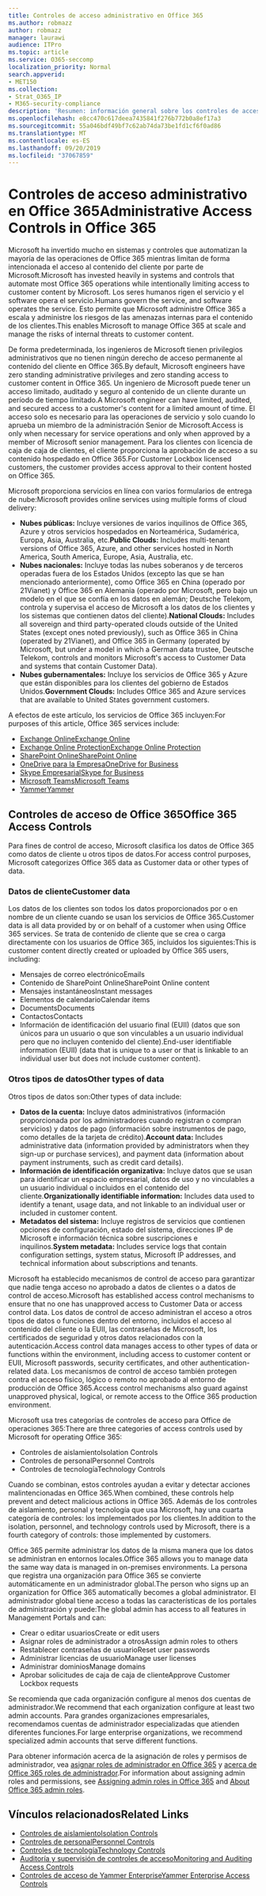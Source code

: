 ```yaml
---
title: Controles de acceso administrativo en Office 365
ms.author: robmazz
author: robmazz
manager: laurawi
audience: ITPro
ms.topic: article
ms.service: O365-seccomp
localization_priority: Normal
search.appverid:
- MET150
ms.collection:
- Strat_O365_IP
- M365-security-compliance
description: 'Resumen: información general sobre los controles de acceso administrativo de Office 365 y la categorización de datos.'
ms.openlocfilehash: e8cc470c617deea7435841f276b772b0a8ef17a3
ms.sourcegitcommit: 55a046bdf49bf7c62ab74da73be1fd1cf6f0ad86
ms.translationtype: MT
ms.contentlocale: es-ES
ms.lasthandoff: 09/20/2019
ms.locfileid: "37067859"
---
```

# <a name="administrative-access-controls-in-office-365"></a><span data-ttu-id="5e6fe-103">Controles de acceso administrativo en Office 365</span><span class="sxs-lookup"><span data-stu-id="5e6fe-103">Administrative Access Controls in Office 365</span></span> 

<span data-ttu-id="5e6fe-104">Microsoft ha invertido mucho en sistemas y controles que automatizan la mayoría de las operaciones de Office 365 mientras limitan de forma intencionada el acceso al contenido del cliente por parte de Microsoft.</span><span class="sxs-lookup"><span data-stu-id="5e6fe-104">Microsoft has invested heavily in systems and controls that automate most Office 365 operations while intentionally limiting access to customer content by Microsoft.</span></span> <span data-ttu-id="5e6fe-105">Los seres humanos rigen el servicio y el software opera el servicio.</span><span class="sxs-lookup"><span data-stu-id="5e6fe-105">Humans govern the service, and software operates the service.</span></span> <span data-ttu-id="5e6fe-106">Esto permite que Microsoft administre Office 365 a escala y administre los riesgos de las amenazas internas para el contenido de los clientes.</span><span class="sxs-lookup"><span data-stu-id="5e6fe-106">This enables Microsoft to manage Office 365 at scale and manage the risks of internal threats to customer content.</span></span>

<span data-ttu-id="5e6fe-107">De forma predeterminada, los ingenieros de Microsoft tienen privilegios administrativos que no tienen ningún derecho de acceso permanente al contenido del cliente en Office 365.</span><span class="sxs-lookup"><span data-stu-id="5e6fe-107">By default, Microsoft engineers have zero standing administrative privileges and zero standing access to customer content in Office 365.</span></span> <span data-ttu-id="5e6fe-108">Un ingeniero de Microsoft puede tener un acceso limitado, auditado y seguro al contenido de un cliente durante un período de tiempo limitado.</span><span class="sxs-lookup"><span data-stu-id="5e6fe-108">A Microsoft engineer can have limited, audited, and secured access to a customer's content for a limited amount of time.</span></span> <span data-ttu-id="5e6fe-109">El acceso solo es necesario para las operaciones de servicio y solo cuando lo aprueba un miembro de la administración Senior de Microsoft.</span><span class="sxs-lookup"><span data-stu-id="5e6fe-109">Access is only when necessary for service operations and only when approved by a member of Microsoft senior management.</span></span> <span data-ttu-id="5e6fe-110">Para los clientes con licencia de caja de caja de clientes, el cliente proporciona la aprobación de acceso a su contenido hospedado en Office 365.</span><span class="sxs-lookup"><span data-stu-id="5e6fe-110">For Customer Lockbox licensed customers, the customer provides access approval to their content hosted on Office 365.</span></span>

<span data-ttu-id="5e6fe-111">Microsoft proporciona servicios en línea con varios formularios de entrega de nube:</span><span class="sxs-lookup"><span data-stu-id="5e6fe-111">Microsoft provides online services using multiple forms of cloud delivery:</span></span>

- <span data-ttu-id="5e6fe-112">**Nubes públicas:** Incluye versiones de varios inquilinos de Office 365, Azure y otros servicios hospedados en Norteamérica, Sudamérica, Europa, Asia, Australia, etc.</span><span class="sxs-lookup"><span data-stu-id="5e6fe-112">**Public Clouds:** Includes multi-tenant versions of Office 365, Azure, and other services hosted in North America, South America, Europe, Asia, Australia, etc.</span></span>
- <span data-ttu-id="5e6fe-113">**Nubes nacionales:** Incluye todas las nubes soberanos y de terceros operadas fuera de los Estados Unidos (excepto las que se han mencionado anteriormente), como Office 365 en China (operado por 21Vianet) y Office 365 en Alemania (operado por Microsoft, pero bajo un modelo en el que se confía en los datos en alemán; Deutsche Telekom, controla y supervisa el acceso de Microsoft a los datos de los clientes y los sistemas que contienen datos del cliente).</span><span class="sxs-lookup"><span data-stu-id="5e6fe-113">**National Clouds:** Includes all sovereign and third party-operated clouds outside of the United States (except ones noted previously), such as Office 365 in China (operated by 21Vianet), and Office 365 in Germany (operated by Microsoft, but under a model in which a German data trustee, Deutsche Telekom, controls and monitors Microsoft's access to Customer Data and systems that contain Customer Data).</span></span>
- <span data-ttu-id="5e6fe-114">**Nubes gubernamentales:** Incluye los servicios de Office 365 y Azure que están disponibles para los clientes del gobierno de Estados Unidos.</span><span class="sxs-lookup"><span data-stu-id="5e6fe-114">**Government Clouds:** Includes Office 365 and Azure services that are available to United States government customers.</span></span>

<span data-ttu-id="5e6fe-115">A efectos de este artículo, los servicios de Office 365 incluyen:</span><span class="sxs-lookup"><span data-stu-id="5e6fe-115">For purposes of this article, Office 365 services include:</span></span>

- [<span data-ttu-id="5e6fe-116">Exchange Online</span><span class="sxs-lookup"><span data-stu-id="5e6fe-116">Exchange Online</span></span>](https://docs.microsoft.com/Exchange/exchange-online)
- [<span data-ttu-id="5e6fe-117">Exchange Online Protection</span><span class="sxs-lookup"><span data-stu-id="5e6fe-117">Exchange Online Protection</span></span>](https://docs.microsoft.com/Office365/SecurityCompliance/eop/exchange-online-protection-overview)
- [<span data-ttu-id="5e6fe-118">SharePoint Online</span><span class="sxs-lookup"><span data-stu-id="5e6fe-118">SharePoint Online</span></span>](https://docs.microsoft.com/sharepoint/sharepoint-online)
- [<span data-ttu-id="5e6fe-119">OneDrive para la Empresa</span><span class="sxs-lookup"><span data-stu-id="5e6fe-119">OneDrive for Business</span></span>](https://docs.microsoft.com/OneDrive/onedrive)
- [<span data-ttu-id="5e6fe-120">Skype Empresarial</span><span class="sxs-lookup"><span data-stu-id="5e6fe-120">Skype for Business</span></span>](https://docs.microsoft.com/SkypeForBusiness/skype-for-business-online)
- [<span data-ttu-id="5e6fe-121">Microsoft Teams</span><span class="sxs-lookup"><span data-stu-id="5e6fe-121">Microsoft Teams</span></span>](https://docs.microsoft.com/MicrosoftTeams/Teams-overview)
- [<span data-ttu-id="5e6fe-122">Yammer</span><span class="sxs-lookup"><span data-stu-id="5e6fe-122">Yammer</span></span>](https://docs.microsoft.com/yammer/yammer-landing-page)

## <a name="office-365-access-controls"></a><span data-ttu-id="5e6fe-123">Controles de acceso de Office 365</span><span class="sxs-lookup"><span data-stu-id="5e6fe-123">Office 365 Access Controls</span></span>

<span data-ttu-id="5e6fe-124">Para fines de control de acceso, Microsoft clasifica los datos de Office 365 como datos de cliente u otros tipos de datos.</span><span class="sxs-lookup"><span data-stu-id="5e6fe-124">For access control purposes, Microsoft categorizes Office 365 data as Customer data or other types of data.</span></span>

### <a name="customer-data"></a><span data-ttu-id="5e6fe-125">Datos de cliente</span><span class="sxs-lookup"><span data-stu-id="5e6fe-125">Customer data</span></span>

<span data-ttu-id="5e6fe-126">Los datos de los clientes son todos los datos proporcionados por o en nombre de un cliente cuando se usan los servicios de Office 365.</span><span class="sxs-lookup"><span data-stu-id="5e6fe-126">Customer data is all data provided by or on behalf of a customer when using Office 365 services.</span></span> <span data-ttu-id="5e6fe-127">Se trata de contenido de cliente que se crea o carga directamente con los usuarios de Office 365, incluidos los siguientes:</span><span class="sxs-lookup"><span data-stu-id="5e6fe-127">This is customer content directly created or uploaded by Office 365 users, including:</span></span>

- <span data-ttu-id="5e6fe-128">Mensajes de correo electrónico</span><span class="sxs-lookup"><span data-stu-id="5e6fe-128">Emails</span></span>
- <span data-ttu-id="5e6fe-129">Contenido de SharePoint Online</span><span class="sxs-lookup"><span data-stu-id="5e6fe-129">SharePoint Online content</span></span>
- <span data-ttu-id="5e6fe-130">Mensajes instantáneos</span><span class="sxs-lookup"><span data-stu-id="5e6fe-130">Instant messages</span></span>
- <span data-ttu-id="5e6fe-131">Elementos de calendario</span><span class="sxs-lookup"><span data-stu-id="5e6fe-131">Calendar items</span></span>
- <span data-ttu-id="5e6fe-132">Documents</span><span class="sxs-lookup"><span data-stu-id="5e6fe-132">Documents</span></span>
- <span data-ttu-id="5e6fe-133">Contactos</span><span class="sxs-lookup"><span data-stu-id="5e6fe-133">Contacts</span></span>
- <span data-ttu-id="5e6fe-134">Información de identificación del usuario final (EUII) (datos que son únicos para un usuario o que son vinculables a un usuario individual pero que no incluyen contenido del cliente).</span><span class="sxs-lookup"><span data-stu-id="5e6fe-134">End-user identifiable information (EUII) (data that is unique to a user or that is linkable to an individual user but does not include customer content).</span></span>

### <a name="other-types-of-data"></a><span data-ttu-id="5e6fe-135">Otros tipos de datos</span><span class="sxs-lookup"><span data-stu-id="5e6fe-135">Other types of data</span></span>

<span data-ttu-id="5e6fe-136">Otros tipos de datos son:</span><span class="sxs-lookup"><span data-stu-id="5e6fe-136">Other types of data include:</span></span>

- <span data-ttu-id="5e6fe-137">**Datos de la cuenta:** Incluye datos administrativos (información proporcionada por los administradores cuando registran o compran servicios) y datos de pago (información sobre instrumentos de pago, como detalles de la tarjeta de crédito).</span><span class="sxs-lookup"><span data-stu-id="5e6fe-137">**Account data:** Includes administrative data (information provided by administrators when they sign-up or purchase services), and payment data (information about payment instruments, such as credit card details).</span></span>
- <span data-ttu-id="5e6fe-138">**Información de identificación organizativa:** Incluye datos que se usan para identificar un espacio empresarial, datos de uso y no vinculables a un usuario individual o incluidos en el contenido del cliente.</span><span class="sxs-lookup"><span data-stu-id="5e6fe-138">**Organizationally identifiable information:** Includes data used to identify a tenant, usage data, and not linkable to an individual user or included in customer content.</span></span>
- <span data-ttu-id="5e6fe-139">**Metadatos del sistema:** Incluye registros de servicios que contienen opciones de configuración, estado del sistema, direcciones IP de Microsoft e información técnica sobre suscripciones e inquilinos.</span><span class="sxs-lookup"><span data-stu-id="5e6fe-139">**System metadata:** Includes service logs that contain configuration settings, system status, Microsoft IP addresses, and technical information about subscriptions and tenants.</span></span>

<span data-ttu-id="5e6fe-140">Microsoft ha establecido mecanismos de control de acceso para garantizar que nadie tenga acceso no aprobado a datos de clientes o a datos de control de acceso.</span><span class="sxs-lookup"><span data-stu-id="5e6fe-140">Microsoft has established access control mechanisms to ensure that no one has unapproved access to Customer Data or access control data.</span></span> <span data-ttu-id="5e6fe-141">Los datos de control de acceso administran el acceso a otros tipos de datos o funciones dentro del entorno, incluidos el acceso al contenido del cliente o la EUII, las contraseñas de Microsoft, los certificados de seguridad y otros datos relacionados con la autenticación.</span><span class="sxs-lookup"><span data-stu-id="5e6fe-141">Access control data manages access to other types of data or functions within the environment, including access to customer content or EUII, Microsoft passwords, security certificates, and other authentication-related data.</span></span> <span data-ttu-id="5e6fe-142">Los mecanismos de control de acceso también protegen contra el acceso físico, lógico o remoto no aprobado al entorno de producción de Office 365.</span><span class="sxs-lookup"><span data-stu-id="5e6fe-142">Access control mechanisms also guard against unapproved physical, logical, or remote access to the Office 365 production environment.</span></span>

<span data-ttu-id="5e6fe-143">Microsoft usa tres categorías de controles de acceso para Office de operaciones 365:</span><span class="sxs-lookup"><span data-stu-id="5e6fe-143">There are three categories of access controls used by Microsoft for operating Office 365:</span></span>

- <span data-ttu-id="5e6fe-144">Controles de aislamiento</span><span class="sxs-lookup"><span data-stu-id="5e6fe-144">Isolation Controls</span></span>
- <span data-ttu-id="5e6fe-145">Controles de personal</span><span class="sxs-lookup"><span data-stu-id="5e6fe-145">Personnel Controls</span></span>
- <span data-ttu-id="5e6fe-146">Controles de tecnología</span><span class="sxs-lookup"><span data-stu-id="5e6fe-146">Technology Controls</span></span>

<span data-ttu-id="5e6fe-147">Cuando se combinan, estos controles ayudan a evitar y detectar acciones malintencionadas en Office 365.</span><span class="sxs-lookup"><span data-stu-id="5e6fe-147">When combined, these controls help prevent and detect malicious actions in Office 365.</span></span> <span data-ttu-id="5e6fe-148">Además de los controles de aislamiento, personal y tecnología que usa Microsoft, hay una cuarta categoría de controles: los implementados por los clientes.</span><span class="sxs-lookup"><span data-stu-id="5e6fe-148">In addition to the isolation, personnel, and technology controls used by Microsoft, there is a fourth category of controls: those implemented by customers.</span></span>

<span data-ttu-id="5e6fe-149">Office 365 permite administrar los datos de la misma manera que los datos se administran en entornos locales.</span><span class="sxs-lookup"><span data-stu-id="5e6fe-149">Office 365 allows you to manage data the same way data is managed in on-premises environments.</span></span> <span data-ttu-id="5e6fe-150">La persona que registra una organización para Office 365 se convierte automáticamente en un administrador global.</span><span class="sxs-lookup"><span data-stu-id="5e6fe-150">The person who signs up an organization for Office 365 automatically becomes a global administrator.</span></span> <span data-ttu-id="5e6fe-151">El administrador global tiene acceso a todas las características de los portales de administración y puede:</span><span class="sxs-lookup"><span data-stu-id="5e6fe-151">The global admin has access to all features in Management Portals and can:</span></span>

- <span data-ttu-id="5e6fe-152">Crear o editar usuarios</span><span class="sxs-lookup"><span data-stu-id="5e6fe-152">Create or edit users</span></span>
- <span data-ttu-id="5e6fe-153">Asignar roles de administrador a otros</span><span class="sxs-lookup"><span data-stu-id="5e6fe-153">Assign admin roles to others</span></span>
- <span data-ttu-id="5e6fe-154">Restablecer contraseñas de usuario</span><span class="sxs-lookup"><span data-stu-id="5e6fe-154">Reset user passwords</span></span>
- <span data-ttu-id="5e6fe-155">Administrar licencias de usuario</span><span class="sxs-lookup"><span data-stu-id="5e6fe-155">Manage user licenses</span></span>
- <span data-ttu-id="5e6fe-156">Administrar dominios</span><span class="sxs-lookup"><span data-stu-id="5e6fe-156">Manage domains</span></span>
- <span data-ttu-id="5e6fe-157">Aprobar solicitudes de caja de caja de cliente</span><span class="sxs-lookup"><span data-stu-id="5e6fe-157">Approve Customer Lockbox requests</span></span>

<span data-ttu-id="5e6fe-158">Se recomienda que cada organización configure al menos dos cuentas de administrador.</span><span class="sxs-lookup"><span data-stu-id="5e6fe-158">We recommend that each organization configure at least two admin accounts.</span></span> <span data-ttu-id="5e6fe-159">Para grandes organizaciones empresariales, recomendamos cuentas de administrador especializadas que atienden diferentes funciones.</span><span class="sxs-lookup"><span data-stu-id="5e6fe-159">For large enterprise organizations, we recommend specialized admin accounts that serve different functions.</span></span>

<span data-ttu-id="5e6fe-160">Para obtener información acerca de la asignación de roles y permisos de administrador, vea [asignar roles de administrador en Office 365](https://support.office.com/article/Assigning-admin-roles-in-Office-365-eac4d046-1afd-4f1a-85fc-8219c79e1504) y [acerca de Office 365 roles de administrador](https://support.office.com/article/Permissions-in-Office-365-DA585EEA-F576-4F55-A1E0-87090B6AAA9D).</span><span class="sxs-lookup"><span data-stu-id="5e6fe-160">For information about assigning admin roles and permissions, see [Assigning admin roles in Office 365](https://support.office.com/article/Assigning-admin-roles-in-Office-365-eac4d046-1afd-4f1a-85fc-8219c79e1504) and [About Office 365 admin roles](https://support.office.com/article/Permissions-in-Office-365-DA585EEA-F576-4F55-A1E0-87090B6AAA9D).</span></span>

## <a name="related-links"></a><span data-ttu-id="5e6fe-161">Vínculos relacionados</span><span class="sxs-lookup"><span data-stu-id="5e6fe-161">Related Links</span></span>

- [<span data-ttu-id="5e6fe-162">Controles de aislamiento</span><span class="sxs-lookup"><span data-stu-id="5e6fe-162">Isolation Controls</span></span>](office-365-isolation-controls.md)
- [<span data-ttu-id="5e6fe-163">Controles de personal</span><span class="sxs-lookup"><span data-stu-id="5e6fe-163">Personnel Controls</span></span>](office-365-personnel-controls.md)
- [<span data-ttu-id="5e6fe-164">Controles de tecnología</span><span class="sxs-lookup"><span data-stu-id="5e6fe-164">Technology Controls</span></span>](office-365-technology-controls.md)
- [<span data-ttu-id="5e6fe-165">Auditoría y supervisión de controles de acceso</span><span class="sxs-lookup"><span data-stu-id="5e6fe-165">Monitoring and Auditing Access Controls</span></span>](office-365-monitoring-and-auditing-access-controls.md)
- [<span data-ttu-id="5e6fe-166">Controles de acceso de Yammer Enterprise</span><span class="sxs-lookup"><span data-stu-id="5e6fe-166">Yammer Enterprise Access Controls</span></span>](office-365-yammer-enterprise-access-controls.md)